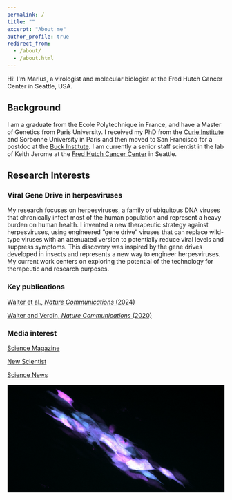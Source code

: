 ```yaml
---
permalink: /
title: ""
excerpt: "About me"
author_profile: true
redirect_from:
  - /about/
  - /about.html
---
```

Hi! I'm Marius, a virologist and molecular biologist at the Fred Hutch Cancer Center in Seattle, USA.

## Background
I am a graduate from the Ecole Polytechnique in France, and have a Master of Genetics from Paris University. I received my PhD from the [Curie Institute](https://institut-curie.org/) and Sorbonne University in Paris and then moved to San Francisco for a postdoc at the [Buck Institute](https://www.buckinstitute.org/). I am currently a senior staff scientist in the lab of Keith Jerome at the [Fred Hutch Cancer Center](https://www.fredhutch.org) in Seattle.

## Research Interests

### Viral Gene Drive in herpesviruses
My research focuses on herpesviruses, a family of ubiquitous DNA viruses that chronically infect most of the human population and represent a heavy burden on human health. I invented a new therapeutic strategy against herpesviruses, using engineered “gene drive” viruses that can replace wild-type viruses with an attenuated version to potentially reduce viral levels and suppress symptoms. This discovery was inspired by the gene drives developed in insects and represents a new way to engineer herpesviruses. My current work centers on exploring the potential of the technology for therapeutic and research purposes.

### Key publications
[Walter et al., *Nature Communications* (2024)](https://www.nature.com/articles/s41467-024-52395-2)

[Walter and Verdin, *Nature Communications* (2020)](https://www.nature.com/articles/s41467-020-18678-0) 

### Media interest
[Science Magazine](https://www.science.org/content/article/fighting-viruses-viruses-gene-drive-offers-new-strategy-beat-infections)

[New Scientist](https://www.newscientist.com/article/2408634-crispr-engineered-viruses-could-render-other-viruses-harmless)

[Science News](https://www.sciencenews.org/article/gene-drive-herpes-simplex-virus)

![GD](/images/GD.png)



